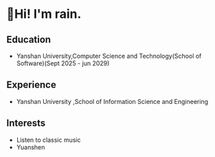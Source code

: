 # 👋Hi! I'm rain.
## Education 
 - Yanshan University,Computer Science and Technology(School of Software)(Sept 2025 - jun 2029)
 ## Experience 
 - Yanshan University ,School of Information Science and Engineering
  ## Interests
 - Listen to classic music 
 - Yuanshen
